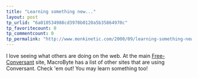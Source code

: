 ```yaml
---
title: "Learning something new..."
layout: post
tp_urlid: "6a010534988cd3970b0120a5b35864970c"
tp_favoritecount: 0
tp_commentcount: 0
tp_permalink: "http://www.monkinetic.com/2000/09/learning-something-new.html"
---
```

I love seeing what others are doing on the web. At the main <a href="http://www.free-conversant.com/">Free-Conversant</a> site, MacroByte has a list of other sites that are using Conversant. Check &#39;em out! You may learn something too!
